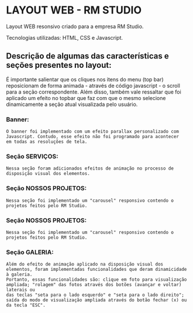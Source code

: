 <h1>LAYOUT WEB - RM STUDIO</h1>

Layout WEB resonsivo criado para a empresa RM Studio.

Tecnologias utilizadas: HTML, CSS e Javascript.

<h2>Descrição de algumas das características e seções presentes no layout:</h2>

É importante salientar que os cliques nos itens do menu (top bar) reposicionam de forma animada - através de código javascript - o scroll para a seção correspondente. Além disso, também vale ressaltar que foi aplicado um efeito no topbar que faz com que o mesmo selecione dinamicamente a seção atual
visualizada pelo usuário.

<h3>Banner:</h3>

    O banner foi implementado com um efeito parallax personalizado com Javascript. Contudo, esse efeito não foi programado para acontecer
    em todas as resoluções de tela.

<h3>Seção SERVIÇOS:</h3>

    Nessa seção foram adicionados efeitos de animação no processo de disposição visual dos elementos.

<h3>Seção NOSSOS PROJETOS:</h3>

    Nessa seção foi implementado um "carousel" responsivo contendo o projetos feitos pelo RM Studio.

<h3>Seção NOSSOS PROJETOS:</h3>

    Nessa seção foi implementado um "carousel" responsivo contendo o projetos feitos pelo RM Studio.

<h3>Seção GALERIA:</h3>

    Além do efeito de animação aplicado na disposição visual dos elementos, foram implementadas funcionalidades que deram dinamicidade à galeria.
    Portanto, essas funcionalidades são: clique em foto para visualização ampliada; "rolagem" das fotos através dos botões (avançar e voltar) laterais ou
    das teclas "seta para o lado esquerdo" e "seta para o lado direito"; saída do modo de visualização ampliada através do botão fechar (x) ou da tecla "ESC".